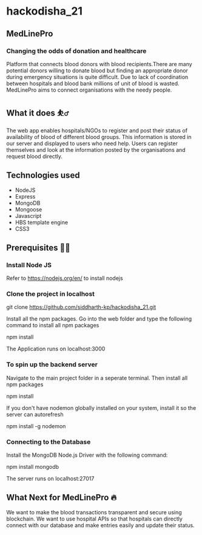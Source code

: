 # hackodisha_21

## MedLinePro
### Changing the odds of donation and healthcare

Platform that connects blood donors with blood recipients.There are many potential donors willing to donate blood but finding an appropriate donor during emergency situations is quite difficult. Due to lack of coordination between hospitals and blood bank millions of unit of blood is wasted. MedLinePro aims to connect organisations with the needy people.

## What it does :bouncing_ball_man:
The web app enables hospitals/NGOs to register and post their status of availability of blood of different blood groups. This information is stored in our server and displayed to users who need help. Users can register themselves and look at the information posted by the organisations and request blood directly.

## Technologies used
* NodeJS
* Express
* MongoDB
* Mongoose
* Javascript
* HBS template engine
* CSS3

## Prerequisites :man_technologist:
### Install Node JS

Refer to https://nodejs.org/en/ to install nodejs

### Clone the project in localhost

git clone https://github.com/siddharth-kp/hackodisha_21.git

Install all the npm packages. Go into the web folder and type the following command to install all npm packages

npm install

The Application runs on localhost:3000

### To spin up the backend server

Navigate to the main project folder in a seperate terminal. Then install all npm packages

npm install 

If you don't have nodemon globally installed on your system, install it so the server can autorefresh

npm install -g nodemon

### Connecting to the Database

Install the MongoDB Node.js Driver with the following command:

npm install mongodb

The server runs on localhost:27017

## What Next for MedLinePro :fire:
We want to make the blood transactions transparent and secure using blockchain. We want to use hospital APIs so that hospitals can directly connect with our database and make entries easily and update their status.





